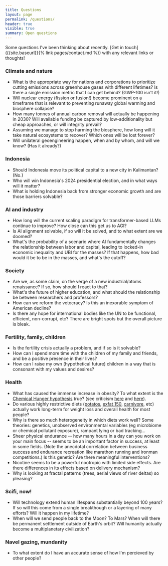 ```yaml
---
title: Questions
layout: page
permalink: /questions/
header: true
visible: true
summary: Open questions
---
```


Some questions I've been thinking about recently. [Get in touch]({{site.baseurl}}{% link pages/contact.md %}) with any relevant links or thoughts!

### Climate and nature
* What is the appropriate way for nations and corporations to prioritize cutting emissions across greenhouse gases with different lifetimes? Is there a single emission metric that I can get behind? (GWP-100 isn't it!)
* Will nuclear energy (fission or fusion!) become prominent on a timeframe that is relevant to preventing runaway global warming and biosphere collapse?
* How many tonnes of annual carbon removal will actually be happening in 2030? Will available funding be captured by low-additionality but cheap approaches, or will integrity prevail?
* Assuming we manage to stop harming the biosphere, how long will it take natural ecosystems to recover? Which ones will be lost forever?
* Will unilateral geoengineering happen, when and by whom, and will we know? (Has it already?)

### Indonesia
* Should Indonesia move its political capital to a new city in Kalimantan? (No.)
* Who will win Indonesia's 2024 presidential election, and in what ways will it matter?
* What is holding Indonesia back from stronger economic growth and are those barriers solvable?

### AI and industry
* How long will the current scaling paradigm for transformer-based LLMs continue to improve? How close can this get us to AGI?
* Is AI alignment solvable, if so will it be solved, and to what extent are we doomed?
* What's the probability of a scenario where AI fundamentally changes the relationship between labor and capital, leading to locked-in economic inequality and UBI for the masses? If that happens, how bad would it be to be in the masses, and what's the cutoff?

### Society
* Are we, as some claim, on the verge of a new industrial/atoms renaissance? If so, how should I react to that?
* What's the future of higher education, and what should the relationship be between researchers and professors?
* How can we reform the vetocracy? Is this an inexorable symptom of American decline?
* Is there any hope for international bodies like the UN to be functional, efficient, non-corrupt, etc? There are bright spots but the overall picture is bleak.

### Fertility, family, children
* Is the fertility crisis actually a problem, and if so is it solvable?
* How can I spend more time with the children of my family and friends, and be a positive presence in their lives?
* How can I raise my own (hypothetical future) children in a way that is consonant with my values and desires?

### Health
* What has caused the immense increase in obesity? To what extent is the [Chemical Hunger hypothesis](http://achemicalhunger.com/) true? (see criticism [here](https://www.lesswrong.com/posts/7iAABhWpcGeP5e6SB/it-s-probably-not-lithium) and [here](https://someflow.substack.com/p/criticisms-of-a-chemical-hunger)).
* Do various highly restrictive diets ([potatos](https://slimemoldtimemold.com/2023/01/26/smtm-potato-diet-community-trial-6-month-followup/), [exfat 150](https://exfatloss.com/p/losing-43lbs-in-144-days-on-ex150-diet), [carnivore](https://www.newyorker.com/magazine/2023/10/02/is-an-all-meat-diet-what-nature-intended), etc) actually work long-term for weight loss and overall health for most people?
* Why is there so much heterogeneity in which diets work well? Some theories: genetics, unobserved environmental variables (eg microbiome or chemical pollutant exposure), rampant lying or bad tracking...
* Sheer physical endurance -- how many hours in a day can you work on your main focus -- seems to be an important factor in success, at least in some fields. (Note the anecdotal correlation between business success and endurance recreation like marathon running and ironman competitions.) Is this genetic? Are there meaningful interventions?
* Nicotine seems to be a powerful nootropic with limited side effects. Are there differences in its effects based on delivery mechanism?
* Why is looking at fractal patterns (trees, aerial views of river deltas) so pleasing?

### Scifi, now!
* Will technology extend human lifespans substantially beyond 100 years? If so will this come from a single breakthough or a layering of many efforts? Will it happen in my lifetime?
* When will we send people back to the Moon? To Mars? When will there be permanent settlement outside of Earth's orbit? Will humanity actually become a multiplanetary civilization?

### Navel gazing, mundanity
* To what extent do I have an accurate sense of how I'm percieved by other people?
